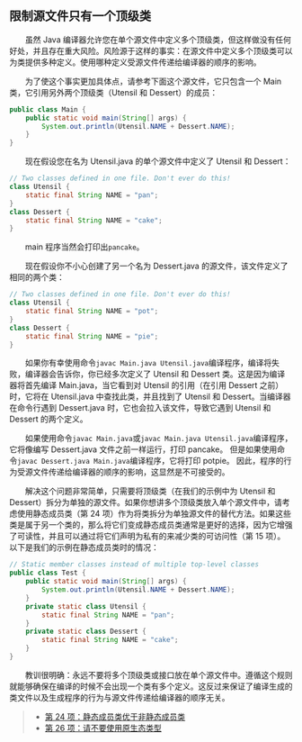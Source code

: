 ## 限制源文件只有一个顶级类

&emsp;&emsp;虽然 Java 编译器允许您在单个源文件中定义多个顶级类，但这样做没有任何好处，并且存在重大风险。风险源于这样的事实：在源文件中定义多个顶级类可以为类提供多种定义。使用哪种定义受源文件传递给编译器的顺序的影响。

&emsp;&emsp;为了使这个事实更加具体点，请参考下面这个源文件，它只包含一个 Main 类，它引用另外两个顶级类（Utensil 和 Dessert）的成员：

```java
public class Main {
    public static void main(String[] args) {
        System.out.println(Utensil.NAME + Dessert.NAME);
    }
}
```

&emsp;&emsp;现在假设您在名为 Utensil.java 的单个源文件中定义了 Utensil 和 Dessert：

```java
// Two classes defined in one file. Don't ever do this!
class Utensil {
    static final String NAME = "pan";
}
class Dessert {
    static final String NAME = "cake";
}
```

&emsp;&emsp;main 程序当然会打印出`pancake`。

&emsp;&emsp;现在假设你不小心创建了另一个名为 Dessert.java 的源文件，该文件定义了相同的两个类：

```java
// Two classes defined in one file. Don't ever do this!
class Utensil {
    static final String NAME = "pot";
}
class Dessert {
    static final String NAME = "pie";
}
```

&emsp;&emsp;如果你有幸使用命令`javac Main.java Utensil.java`编译程序，编译将失败，编译器会告诉你，你已经多次定义了 Utensil 和 Dessert 类。这是因为编译器将首先编译 Main.java，当它看到对 Utensil 的引用（在引用 Dessert 之前）时，它将在 Utensil.java 中查找此类，并且找到了 Utensil 和 Dessert。当编译器在命令行遇到 Dessert.java 时，它也会拉入该文件，导致它遇到 Utensil 和 Dessert 的两个定义。

&emsp;&emsp;如果使用命令`javac Main.java`或`javac Main.java Utensil.java`编译程序，它将像编写 Dessert.java 文件之前一样运行，打印 pancake。 但是如果使用命令`javac Dessert.java Main.java`编译程序，它将打印 potpie。 因此，程序的行为受源文件传递给编译器的顺序的影响，这显然是不可接受的。

&emsp;&emsp;解决这个问题非常简单，只需要将顶级类（在我们的示例中为 Utensil 和 Dessert）拆分为单独的源文件。如果你想讲多个顶级类放入单个源文件中，请考虑使用静态成员类（第 24 项）作为将类拆分为单独源文件的替代方法。如果这些类是属于另一个类的，那么将它们变成静态成员类通常是更好的选择，因为它增强了可读性，并且可以通过将它们声明为私有的来减少类的可访问性（第 15 项）。以下是我们的示例在静态成员类时的情况：

```java
// Static member classes instead of multiple top-level classes
public class Test {
    public static void main(String[] args) {
        System.out.println(Utensil.NAME + Dessert.NAME);
    }
    private static class Utensil {
        static final String NAME = "pan";
    }
    private static class Dessert {
        static final String NAME = "cake";
    }
}
```

&emsp;&emsp;教训很明确：永远不要将多个顶级类或接口放在单个源文件中。遵循这个规则就能够确保在编译的时候不会出现一个类有多个定义。这反过来保证了编译生成的类文件以及生成程序的行为与源文件传递给编译器的顺序无关。

> - [第 24 项：静态成员类优于非静态成员类](https://gitee.com/lin-mt/effective-java-third-edition/blob/master/第04章：类和接口/第24项：静态成员类优于非静态成员类.md)
> - [第 26 项：请不要使用原生态类型](https://gitee.com/lin-mt/effective-java-third-edition/blob/master/第05章：泛型/第26项：不要使用原生态类型.md)
